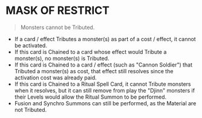 # MASK OF RESTRICT

> Monsters cannot be Tributed.

*   If a card / effect Tributes a monster(s) as part of a cost / effect, it cannot be activated.
*   If this card is Chained to a card whose effect would Tribute a monster(s), no monster(s) is Tributed.
*   If this card is Chained to a card / effect (such as "Cannon Soldier") that Tributed a monster(s) as cost, that effect still resolves since the activation cost was already paid.
*   If this card is Chained to a Ritual Spell Card, it cannot Tribute monsters when it resolves, but it can still remove from play the "Djinn" monsters if their Levels would allow the Ritual Summon to be performed.
*   Fusion and Synchro Summons can still be performed, as the Material are not Tributed.
